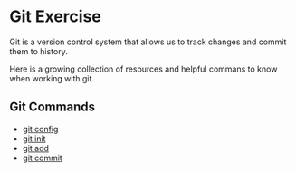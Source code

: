 # Git Exercise

Git is a version control system that allows us to track changes and commit them to history.

Here is a growing collection of resources and helpful commans to know when working with git.

## Git Commands
- [git config](./Commands/Config.md)
- [git init](./Commands/Init.md)
- [git add](./Commands/Add.md)
- [git commit](./Commands/Commit.md)